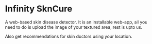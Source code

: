 # Infinity SknCure

A web-based skin disease detector. It is an installable web-app, all you need to do is upload the image of your textured area, rest is upto us. 

Also get recommendations for skin doctors using your location. 